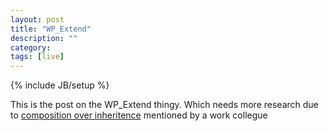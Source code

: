 ```yaml
---
layout: post
title: "WP_Extend"
description: ""
category: 
tags: [live]
---
```

{% include JB/setup %}

This is the post on the WP_Extend thingy. Which needs more research due to [composition over inheritence](http://lostechies.com/chadmyers/2010/02/13/composition-versus-inheritance/) mentioned by a work collegue